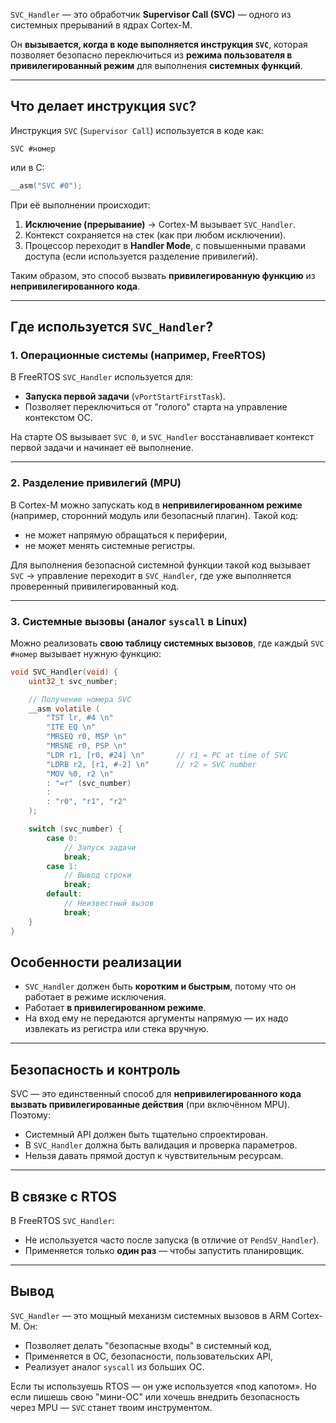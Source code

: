 `SVC_Handler` — это обработчик **Supervisor Call (SVC)** — одного из системных прерываний в ядрах Cortex-M.

Он **вызывается, когда в коде выполняется инструкция `SVC`**, которая позволяет безопасно переключиться из **режима пользователя в привилегированный режим** для выполнения **системных функций**.

---

## Что делает инструкция `SVC`?

Инструкция `SVC` (`Supervisor Call`) используется в коде как:
```
SVC #номер
```
или в C:
```c
__asm("SVC #0");
```

При её выполнении происходит:

1. **Исключение (прерывание)** → Cortex-M вызывает `SVC_Handler`.
2. Контекст сохраняется на стек (как при любом исключении).
3. Процессор переходит в **Handler Mode**, с повышенными правами доступа (если используется разделение привилегий).

Таким образом, это способ вызвать **привилегированную функцию** из **непривилегированного кода**.

---

## Где используется `SVC_Handler`?

### 1. **Операционные системы (например, FreeRTOS)**

В FreeRTOS `SVC_Handler` используется для:

- **Запуска первой задачи** (`vPortStartFirstTask`).
- Позволяет переключиться от "голого" старта на управление контекстом ОС.

На старте OS вызывает `SVC 0`, и `SVC_Handler` восстанавливает контекст первой задачи и начинает её выполнение.

---

### 2. **Разделение привилегий (MPU)**

В Cortex-M можно запускать код в **непривилегированном режиме** (например, сторонний модуль или безопасный плагин). Такой код:

- не может напрямую обращаться к периферии,
- не может менять системные регистры.

Для выполнения безопасной системной функции такой код вызывает `SVC` → управление переходит в `SVC_Handler`, где уже выполняется проверенный привилегированный код.

---

### 3. **Системные вызовы (аналог `syscall` в Linux)**

Можно реализовать **свою таблицу системных вызовов**, где каждый `SVC #номер` вызывает нужную функцию:

```c
void SVC_Handler(void) {
    uint32_t svc_number;

    // Получение номера SVC
    __asm volatile (
        "TST lr, #4 \n"
        "ITE EQ \n"
        "MRSEQ r0, MSP \n"
        "MRSNE r0, PSP \n"
        "LDR r1, [r0, #24] \n"       // r1 = PC at time of SVC
        "LDRB r2, [r1, #-2] \n"      // r2 = SVC number
        "MOV %0, r2 \n"
        : "=r" (svc_number)
        :
        : "r0", "r1", "r2"
    );

    switch (svc_number) {
        case 0:
            // Запуск задачи
            break;
        case 1:
            // Вывод строки
            break;
        default:
            // Неизвестный вызов
            break;
    }
}
```


## Особенности реализации

- `SVC_Handler` должен быть **коротким и быстрым**, потому что он работает в режиме исключения.
- Работает **в привилегированном режиме**.
- На вход ему не передаются аргументы напрямую — их надо извлекать из регистра или стека вручную.

---

## Безопасность и контроль

SVC — это единственный способ для **непривилегированного кода вызвать привилегированные действия** (при включённом MPU). Поэтому:

- Системный API должен быть тщательно спроектирован.
- В `SVC_Handler` должна быть валидация и проверка параметров.
- Нельзя давать прямой доступ к чувствительным ресурсам.

---

## В связке с RTOS

В FreeRTOS `SVC_Handler`:

- Не используется часто после запуска (в отличие от `PendSV_Handler`).
- Применяется только **один раз** — чтобы запустить планировщик.

---

## Вывод

`SVC_Handler` — это мощный механизм системных вызовов в ARM Cortex-M. Он:

- Позволяет делать "безопасные входы" в системный код,
- Применяется в ОС, безопасности, пользовательских API,
- Реализует аналог `syscall` из больших ОС.

Если ты используешь RTOS — он уже используется «под капотом». Но если пишешь свою "мини-ОС" или хочешь внедрить безопасность через MPU — `SVC` станет твоим инструментом.